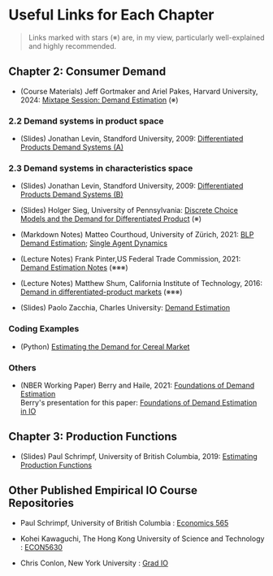 # Useful Links for Each Chapter

>  Links marked with stars (※) are, in my view, particularly well-explained and highly recommended.

## Chapter 2: Consumer Demand

* (Course Materials) Jeff Gortmaker and Ariel Pakes, Harvard University, 2024: [Mixtape Session: Demand Estimation](https://github.com/Mixtape-Sessions/Demand-Estimation?tab=readme-ov-file) (※)

### 2.2 Demand systems in product space

*  (Slides) Jonathan Levin, Standford University, 2009: [Differentiated Products Demand Systems (A)](https://web.stanford.edu/~jdlevin/Econ%20257/Demand%20Estimation%20Slides%20A.pdf)

### 2.3 Demand systems in characteristics space

*  (Slides) Jonathan Levin, Standford University, 2009: [Differentiated Products Demand Systems (B)](https://web.stanford.edu/~jdlevin/Econ%20257/Demand%20Estimation%20Slides%20B.pdf)

*  (Slides) Holger Sieg, University of Pennsylvania: [Discrete Choice Models and the Demand for Differentiated Product](https://www.sas.upenn.edu/~holgers/slides/e8840/slides_blp.pdf)  (※)

* (Markdown Notes) Matteo Courthoud, University of Zürich, 2021: [BLP Demand Estimation](https://matteocourthoud.github.io/course/empirical-io/02_demand_estimation/); [Single Agent Dynamics](https://matteocourthoud.github.io/course/empirical-io/07_dynamics_singleagent/)
  
* (Lecture Notes) Frank Pinter,US Federal Trade Commission, 2021: [Demand Estimation Notes](https://www.frankpinter.com/notes/Demand_Estimation_Notes.pdf)  (※※※)

* (Lecture Notes) Matthew Shum, California Institute of Technology, 2016: [Demand in differentiated-product markets](https://www.its.caltech.edu/~mshum/gradio/china1.pdf)  (※※※)

* (Slides) Paolo Zacchia, Charles University: [Demand Estimation](https://www.paolozacchia.com/wp-content/uploads/2024/02/Lecture-14.pdf)

### Coding Examples

* (Python) [Estimating the Demand for Cereal Market](https://github.com/Mixtape-Sessions/Demand-Estimation/tree/main/Exercises)

### Others

* (NBER Working Paper) Berry and Haile, 2021: [Foundations of Demand Estimation](https://www.nber.org/system/files/working_papers/w29305/w29305.pdf)  
   Berry's presentation for this paper: [Foundations of Demand Estimation in IO](https://www.youtube.com/watch?v=kWqBXWDfr5M)
  
## Chapter 3: Production Functions

* (Slides) Paul Schrimpf, University of British Columbia, 2019: [Estimating Production Functions](https://faculty.arts.ubc.ca/pschrimpf/567/02-production.pdf)


 

## Other Published Empirical IO Course Repositories

* Paul Schrimpf, University of British Columbia : [Economics 565](https://faculty.arts.ubc.ca/pschrimpf/567/565.html)

* Kohei Kawaguchi, The Hong Kong University of Science and Technology : [ECON5630](https://kohei-kawaguchi.github.io/EmpiricalIO/index.html)
  
* Chris Conlon, New York University : [Grad IO](https://chrisconlon.github.io/gradio.html)

